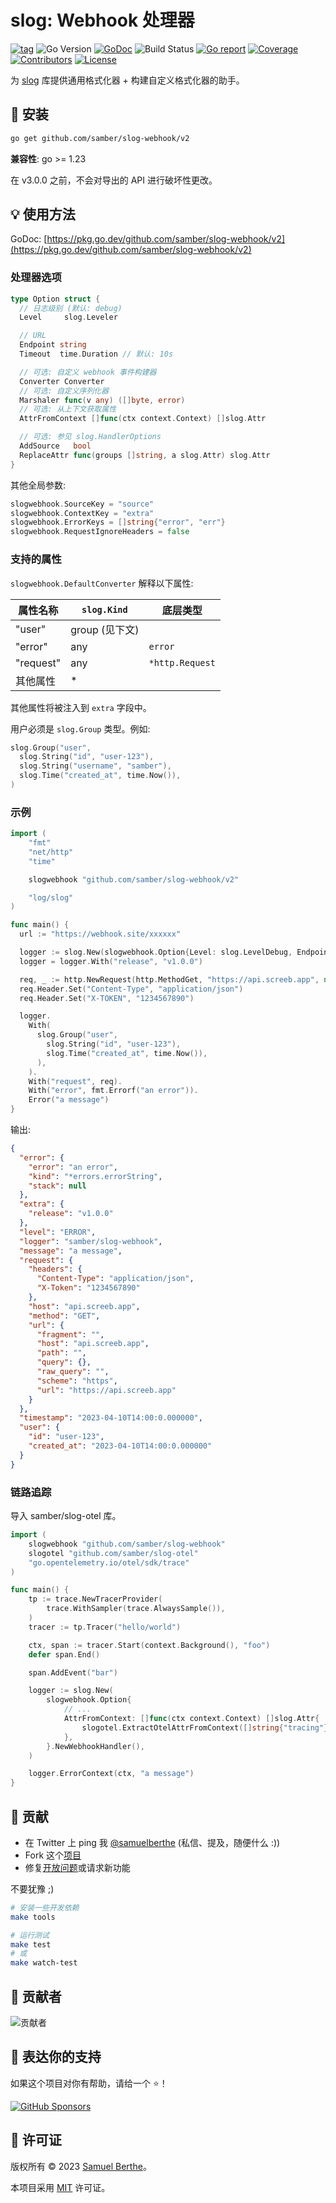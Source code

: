 # slog: Webhook 处理器

[![tag](https://img.shields.io/github/tag/samber/slog-webhook.svg)](https://github.com/samber/slog-webhook/releases)
![Go Version](https://img.shields.io/badge/Go-%3E%3D%201.23-%23007d9c)
[![GoDoc](https://godoc.org/github.com/samber/slog-webhook?status.svg)](https://pkg.go.dev/github.com/samber/slog-webhook)
![Build Status](https://github.com/samber/slog-webhook/actions/workflows/test.yml/badge.svg)
[![Go report](https://goreportcard.com/badge/github.com/samber/slog-webhook)](https://goreportcard.com/report/github.com/samber/slog-webhook)
[![Coverage](https://img.shields.io/codecov/c/github/samber/slog-webhook)](https://codecov.io/gh/samber/slog-webhook)
[![Contributors](https://img.shields.io/github/contributors/samber/slog-webhook)](https://github.com/samber/slog-webhook/graphs/contributors)
[![License](https://img.shields.io/github/license/samber/slog-webhook)](./LICENSE)

为 [slog](https://pkg.go.dev/log/slog) 库提供通用格式化器 + 构建自定义格式化器的助手。

## 🚀 安装

```sh
go get github.com/samber/slog-webhook/v2
```

**兼容性**: go >= 1.23

在 v3.0.0 之前，不会对导出的 API 进行破坏性更改。

## 💡 使用方法

GoDoc: [https://pkg.go.dev/github.com/samber/slog-webhook/v2](https://pkg.go.dev/github.com/samber/slog-webhook/v2)

### 处理器选项

```go
type Option struct {
  // 日志级别 (默认: debug)
  Level     slog.Leveler

  // URL
  Endpoint string
  Timeout  time.Duration // 默认: 10s

  // 可选: 自定义 webhook 事件构建器
  Converter Converter
  // 可选: 自定义序列化器
  Marshaler func(v any) ([]byte, error)
  // 可选: 从上下文获取属性
  AttrFromContext []func(ctx context.Context) []slog.Attr

  // 可选: 参见 slog.HandlerOptions
  AddSource   bool
  ReplaceAttr func(groups []string, a slog.Attr) slog.Attr
}
```

其他全局参数:

```go
slogwebhook.SourceKey = "source"
slogwebhook.ContextKey = "extra"
slogwebhook.ErrorKeys = []string{"error", "err"}
slogwebhook.RequestIgnoreHeaders = false
```

### 支持的属性

`slogwebhook.DefaultConverter` 解释以下属性:

| 属性名称    | `slog.Kind`       | 底层类型 |
| ---------------- | ----------------- | --------------- |
| "user"           | group (见下文) |                 |
| "error"          | any               | `error`         |
| "request"        | any               | `*http.Request` |
| 其他属性 | *                 |                 |

其他属性将被注入到 `extra` 字段中。

用户必须是 `slog.Group` 类型。例如:

```go
slog.Group("user",
  slog.String("id", "user-123"),
  slog.String("username", "samber"),
  slog.Time("created_at", time.Now()),
)
```

### 示例

```go
import (
	"fmt"
	"net/http"
	"time"

	slogwebhook "github.com/samber/slog-webhook/v2"

	"log/slog"
)

func main() {
  url := "https://webhook.site/xxxxxx"

  logger := slog.New(slogwebhook.Option{Level: slog.LevelDebug, Endpoint: url}.NewWebhookHandler())
  logger = logger.With("release", "v1.0.0")

  req, _ := http.NewRequest(http.MethodGet, "https://api.screeb.app", nil)
  req.Header.Set("Content-Type", "application/json")
  req.Header.Set("X-TOKEN", "1234567890")

  logger.
    With(
      slog.Group("user",
        slog.String("id", "user-123"),
        slog.Time("created_at", time.Now()),
      ),
    ).
    With("request", req).
    With("error", fmt.Errorf("an error")).
    Error("a message")
}
```

输出:

```json
{
  "error": {
    "error": "an error",
    "kind": "*errors.errorString",
    "stack": null
  },
  "extra": {
	"release": "v1.0.0"
  },
  "level": "ERROR",
  "logger": "samber/slog-webhook",
  "message": "a message",
  "request": {
    "headers": {
      "Content-Type": "application/json",
      "X-Token": "1234567890"
    },
    "host": "api.screeb.app",
    "method": "GET",
    "url": {
      "fragment": "",
      "host": "api.screeb.app",
      "path": "",
      "query": {},
      "raw_query": "",
      "scheme": "https",
      "url": "https://api.screeb.app"
    }
  },
  "timestamp": "2023-04-10T14:00:0.000000",
  "user": {
	"id": "user-123",
    "created_at": "2023-04-10T14:00:0.000000"
  }
}
```

### 链路追踪

导入 samber/slog-otel 库。

```go
import (
	slogwebhook "github.com/samber/slog-webhook"
	slogotel "github.com/samber/slog-otel"
	"go.opentelemetry.io/otel/sdk/trace"
)

func main() {
	tp := trace.NewTracerProvider(
		trace.WithSampler(trace.AlwaysSample()),
	)
	tracer := tp.Tracer("hello/world")

	ctx, span := tracer.Start(context.Background(), "foo")
	defer span.End()

	span.AddEvent("bar")

	logger := slog.New(
		slogwebhook.Option{
			// ...
			AttrFromContext: []func(ctx context.Context) []slog.Attr{
				slogotel.ExtractOtelAttrFromContext([]string{"tracing"}, "trace_id", "span_id"),
			},
		}.NewWebhookHandler(),
	)

	logger.ErrorContext(ctx, "a message")
}
```

## 🤝 贡献

- 在 Twitter 上 ping 我 [@samuelberthe](https://twitter.com/samuelberthe) (私信、提及，随便什么 :))
- Fork 这个[项目](https://github.com/samber/slog-webhook)
- 修复[开放问题](https://github.com/samber/slog-webhook/issues)或请求新功能

不要犹豫 ;)

```bash
# 安装一些开发依赖
make tools

# 运行测试
make test
# 或
make watch-test
```

## 👤 贡献者

![贡献者](https://contrib.rocks/image?repo=samber/slog-webhook)

## 💫 表达你的支持

如果这个项目对你有帮助，请给一个 ⭐️！

[![GitHub Sponsors](https://img.shields.io/github/sponsors/samber?style=for-the-badge)](https://github.com/sponsors/samber)

## 📝 许可证

版权所有 © 2023 [Samuel Berthe](https://github.com/samber)。

本项目采用 [MIT](./LICENSE) 许可证。
